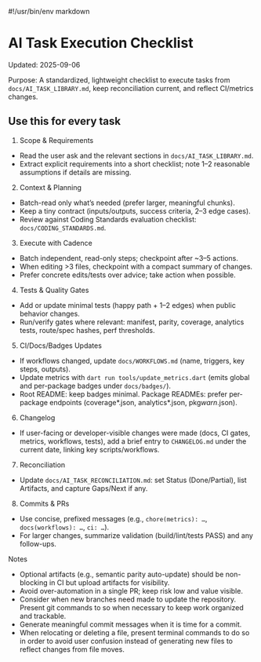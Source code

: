 #!/usr/bin/env markdown

# AI Task Execution Checklist

Updated: 2025-09-06

Purpose: A standardized, lightweight checklist to execute tasks from `docs/AI_TASK_LIBRARY.md`, keep reconciliation current, and reflect CI/metrics changes.

## Use this for every task

1. Scope & Requirements

-    Read the user ask and the relevant sections in `docs/AI_TASK_LIBRARY.md`.
-    Extract explicit requirements into a short checklist; note 1–2 reasonable assumptions if details are missing.

2. Context & Planning

-    Batch-read only what’s needed (prefer larger, meaningful chunks).
-    Keep a tiny contract (inputs/outputs, success criteria, 2–3 edge cases).
-    Review against Coding Standards evaluation checklist: `docs/CODING_STANDARDS.md`.

3. Execute with Cadence

-    Batch independent, read-only steps; checkpoint after ~3–5 actions.
-    When editing >3 files, checkpoint with a compact summary of changes.
-    Prefer concrete edits/tests over advice; take action when possible.

4. Tests & Quality Gates

-    Add or update minimal tests (happy path + 1–2 edges) when public behavior changes.
-    Run/verify gates where relevant: manifest, parity, coverage, analytics tests, route/spec hashes, perf thresholds.

5. CI/Docs/Badges Updates

-    If workflows changed, update `docs/WORKFLOWS.md` (name, triggers, key steps, outputs).
-    Update metrics with `dart run tools/update_metrics.dart` (emits global and per-package badges under `docs/badges/`).
-    Root README: keep badges minimal. Package READMEs: prefer per-package endpoints (coverage*<pkg>.json, analytics*<pkg>.json, pkg*warn*<pkg>.json).

6. Changelog

-    If user-facing or developer-visible changes were made (docs, CI gates, metrics, workflows, tests), add a brief entry to `CHANGELOG.md` under the current date, linking key scripts/workflows.

7. Reconciliation

-    Update `docs/AI_TASK_RECONCILIATION.md`: set Status (Done/Partial), list Artifacts, and capture Gaps/Next if any.

8. Commits & PRs

-    Use concise, prefixed messages (e.g., `chore(metrics): …`, `docs(workflows): …`, `ci: …`).
-    For larger changes, summarize validation (build/lint/tests PASS) and any follow-ups.

Notes

-    Optional artifacts (e.g., semantic parity auto-update) should be non-blocking in CI but upload artifacts for visibility.
-    Avoid over-automation in a single PR; keep risk low and value visible.
-    Consider when new branches need made to update the repository. Present git commands to so when necessary to keep work organized and trackable.
-    Generate meaningful commit messages when it is time for a commit.
-    When relocating or deleting a file, present terminal commands to do so in order to avoid user confusion instead of generating new files to reflect changes from file moves.
